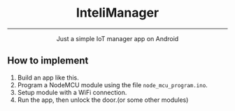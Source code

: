 <h1 align="center">InteliManager</h1>
<hr>
<p align=center>Just a simple IoT manager app on Android</p>

## How to implement

1. Build an app like this.
2. Program a NodeMCU module using the file `node_mcu_program.ino`.
3. Setup module with a WiFi connection.
4. Run the app, then unlock the door.(or some other modules)
